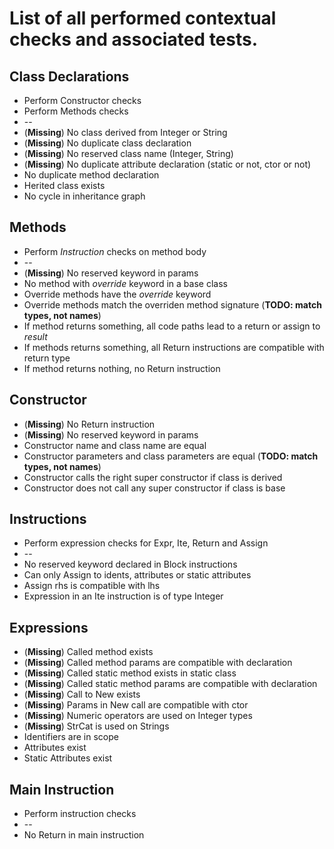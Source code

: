 # List of all performed contextual checks and associated tests.

## Class Declarations

* Perform Constructor checks
* Perform Methods checks
* --
* (**Missing**) No class derived from Integer or String
* (**Missing**) No duplicate class declaration
* (**Missing**) No reserved class name (Integer, String)
* (**Missing**) No duplicate attribute declaration (static or not, ctor or not)
* No duplicate method declaration
* Herited class exists
* No cycle in inheritance graph

## Methods

* Perform *Instruction* checks on method body
* --
* (**Missing**) No reserved keyword in params
* No method with *override* keyword in a base class
* Override methods have the *override* keyword
* Override methods match the overriden method signature (**TODO: match types, not names**)
* If method returns something, all code paths lead to a return or assign to *result*
* If methods returns something, all Return instructions are compatible with return type
* If method returns nothing, no Return instruction

## Constructor

* (**Missing**) No Return instruction
* (**Missing**) No reserved keyword in params
* Constructor name and class name are equal
* Constructor parameters and class parameters are equal (**TODO: match types, not names**)
* Constructor calls the right super constructor if class is derived
* Constructor does not call any super constructor if class is base

## Instructions

* Perform expression checks for Expr, Ite, Return and Assign
* --
* No reserved keyword declared in Block instructions
* Can only Assign to idents, attributes or static attributes
* Assign rhs is compatible with lhs
* Expression in an Ite instruction is of type Integer

## Expressions

* (**Missing**) Called method exists
* (**Missing**) Called method params are compatible with declaration
* (**Missing**) Called static method exists in static class
* (**Missing**) Called static method params are compatible with declaration
* (**Missing**) Call to New exists
* (**Missing**) Params in New call are compatible with ctor
* (**Missing**) Numeric operators are used on Integer types
* (**Missing**) StrCat is used on Strings
* Identifiers are in scope
* Attributes exist
* Static Attributes exist

## Main Instruction

* Perform instruction checks
* --
* No Return in main instruction

